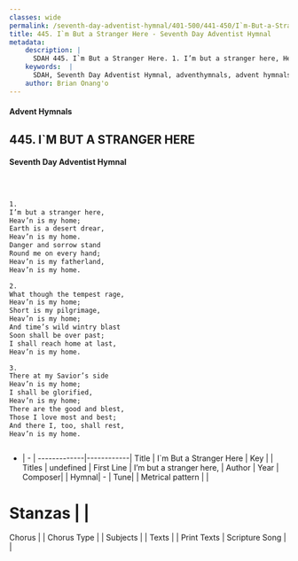 ```yaml
---
classes: wide
permalink: /seventh-day-adventist-hymnal/401-500/441-450/I`m-But-a-Stranger-Here/
title: 445. I`m But a Stranger Here - Seventh Day Adventist Hymnal
metadata:
    description: |
      SDAH 445. I`m But a Stranger Here. 1. I’m but a stranger here, Heav’n is my home; Earth is a desert drear, Heav’n is my home. Danger and sorrow stand Round me on every hand; Heav’n is my fatherland, Heav’n is my home.
    keywords:  |
      SDAH, Seventh Day Adventist Hymnal, adventhymnals, advent hymnals, I`m But a Stranger Here, I’m but a stranger here, 
    author: Brian Onang'o
---
```


#### Advent Hymnals
## 445. I`M BUT A STRANGER HERE
#### Seventh Day Adventist Hymnal

```txt



1.
I’m but a stranger here,
Heav’n is my home;
Earth is a desert drear,
Heav’n is my home.
Danger and sorrow stand
Round me on every hand;
Heav’n is my fatherland,
Heav’n is my home.

2.
What though the tempest rage,
Heav’n is my home;
Short is my pilgrimage,
Heav’n is my home;
And time’s wild wintry blast
Soon shall be over past;
I shall reach home at last,
Heav’n is my home.

3.
There at my Savior’s side
Heav’n is my home;
I shall be glorified,
Heav’n is my home;
There are the good and blest,
Those I love most and best;
And there I, too, shall rest,
Heav’n is my home.



```

- |   -  |
-------------|------------|
Title | I`m But a Stranger Here |
Key |  |
Titles | undefined |
First Line | I’m but a stranger here, |
Author | 
Year | 
Composer|  |
Hymnal|  - |
Tune|  |
Metrical pattern | |
# Stanzas |  |
Chorus |  |
Chorus Type |  |
Subjects |  |
Texts |  |
Print Texts | 
Scripture Song |  |
  
